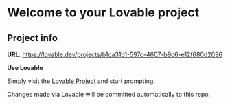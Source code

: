 # Welcome to your Lovable project

## Project info

**URL**: https://lovable.dev/projects/b1ca31b1-597c-4607-b9c6-e12f680d2096

**Use Lovable**

Simply visit the [Lovable Project](https://lovable.dev/projects/b1ca31b1-597c-4607-b9c6-e12f680d2096) and start prompting.

Changes made via Lovable will be committed automatically to this repo.

